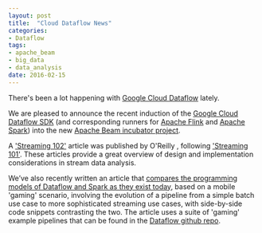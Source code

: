 ```yaml
---
layout: post
title:  "Cloud Dataflow News"
categories:
- Dataflow
tags:
- apache_beam
- big_data
- data_analysis
date: 2016-02-15
---
```

There's been a lot happening with [Google Cloud Dataflow](https://cloud.google.com/dataflow/) lately.

We are pleased to announce the recent induction of the [Google Cloud Dataflow SDK](https://cloud.google.com/dataflow/what-is-google-cloud-dataflow#Sdks) (and corresponding runners for [Apache Flink](https://flink.apache.org/) and [Apache Spark](http://spark.apache.org/)) into the new [Apache Beam incubator project](http://beam.incubator.apache.org/).

A ['Streaming 102'](http://oreilly.com/ideas/the-world-beyond-batch-streaming-102) article was published by O'Reilly , following 
['Streaming 101'](http://oreilly.com/ideas/the-world-beyond-batch-streaming-101).  These articles provide a great overview of design and implementation considerations in stream data analysis.

We’ve also recently written an article that [compares the programming models of Dataflow and Spark as they exist today](https://cloud.google.com/dataflow/blog/dataflow-beam-and-spark-comparison), based on a mobile 'gaming' scenario, involving the evolution of a pipeline from a simple batch use case to more sophisticated streaming use cases, with side-by-side code snippets contrasting the two.
The article uses a suite of 'gaming' example pipelines that can be found in the [Dataflow github repo](https://github.com/GoogleCloudPlatform/DataflowJavaSDK/tree/master/examples/src/main/java8/com/google/cloud/dataflow/examples/complete/game).

